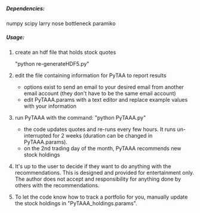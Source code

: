 ##### Dependencies:
numpy
scipy
larry
nose
bottleneck
paramiko


##### Usage:

1. create an hdf file that holds stock quotes

   "python re-generateHDF5.py"
  
2. edit the file containing information for PyTAA to report results
   - options exist to send an email to your desired email from another email account (they don't have to be the same email account)
   - edit PyTAAA.params with a text editor and replace example values with your information

3. run PyTAAA with the command: "python PyTAAA.py"
   - the code updates quotes and re-runs every few hours. It runs un-interrupted for 2 weeks (duration can be changed in PyTAAA.params).
   - on the 2nd trading day of the month, PyTAAA recommends new stock holdings
   
4. It's up to the user to decide if they want to do anything with the recommendations. This is designed and provided for entertainment only. The author does not accept and responsibility for anything done by others with the recommendations.

5. To let the code know how to track a portfolio for you, manually update the stock holdings in "PyTAAA_holdings.params".
